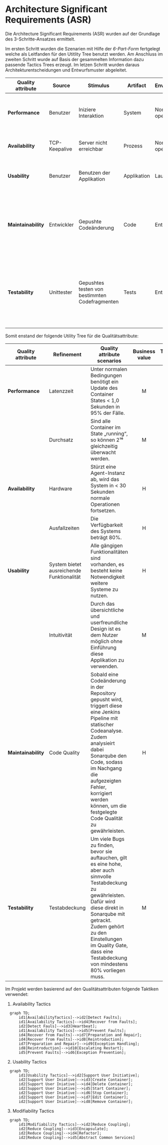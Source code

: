 # Architecture Significant Requirements (ASR)
Die Architecture Significant Requirements (ASR) wurden auf der Grundlage des 3-Schritte-Ansatzes ermittelt. 

Im ersten Schritt wurden die Szenarien mit Hilfe der *6-Part-Form* fertgelegt welche als Leitfanden für den Utitlity Tree benutzt werden. Am Anschluss im zweiten Schritt wurde auf Basis der gesammelten Information dazu passende Tactics Trees erzeugt. Im letzen Schritt wurden daraus Architekturentscheidungen und Entwurfsmuster abgeleitet.

| Quality attribute | Source | Stimulus | Artifact | Environment | Response | Measure |
| --- | --- | --- | --- | --- | --- | --- |
| **Performance** | Benutzer | Iniziere Interaktion | System | Normal operation | Ein Kommando wird von Client-Server gesendet und auch wieder empfangen. | Durchschnittliche Latenz von 1sec |
| **Availability** | TCP-Keepalive | Server nicht erreichbar | Prozess | Normal operation | Betreiber informieren und weiterarbeiten | max. Ausfallzeit 30sec |
| **Usability** | Benutzer | Benutzen der Applikation | Applikation | Laufzeit | Benutzer nutzt die Applikation  zum ersten mal.  | Innerhalb weniger Minuten kann der Benutzer die Applikation produktiv nutzen. |
| **Maintainability** | Entwickler | Gepushte Codeänderung | Code | Entwicklung | Codeänderung wurde durch Statische Codeanalyse geprüft. Ebenfalls wurde durch Sonarqube die Code Qualität überprüft. | Innerhalb von maximal 2 Minuten befinden sich, nach erfolgreichen push, alle Analyseergebnisse in Jenkins und Sonarqube. |
| **Testability** | Unittester | Gepushtes testen von bestimmten Codefragmenten | Tests | Entwicklung | Tests wurden in der Pipeline ausgeführt und Coveragereport an Sonarqube weitergegeben. | Innerhalb von maximal 2 Minuten wurden alle Tests ausgeführt und wenn keine Fehler aufkamen der Coveragereport an Sonarqube weitergeleitet und für das Quality Gate benutzt. |

Somit enstand der folgende Utility Tree für die Qualitätsattribute:

|  Quality attribute  | Refinement  | Quality attribute scenarios   | Business value   | Technical risk  |
|---|---|---|:---:|:---:|
| **Performance** |  Latenzzeit | Unter normalen Bedingungen benötigt ein Update des Container States < 1,0 Sekunden in 95% der Fälle.  | M  | M  |
|  | Durchsatz |Sind alle Container im State „running“, so können 2¹⁶ gleichzeitig überwacht werden. | M  |  H |
| **Availability**  | Hardware  |  Stürzt eine Agent-Instanz ab, wird das System in < 30 Sekunden normale Operationen fortsetzen. | H  | M  |
|  | Ausfallzeiten |Die Verfügbarkeit des Systems beträgt 80%.  | H  | H  |
| **Usability** |  System bietet ausreichende Funktionalität | Alle gängigen Funktionalitäten sind vorhanden, es besteht keine Notwendigkeit weitere Systeme zu nutzen.  | H  | M  |
| | Intuitivität | Durch das übersichtliche und userfreundliche Design ist es dem Nutzer möglich ohne Einführung diese Applikation zu verwenden.  | M  | H  |
| **Maintainability** | Code Quality | Sobald eine Codeänderung in der Repository gepusht wird, triggert diese eine Jenkins Pipeline mit statischer Codeanalyse. Zudem analysieirt dabei Sonarqube den Code, sodass im Nachgang die aufgezeigten Fehler, korrigiert werden können, um die festgelegte Code Qualität zu gewährleisten.  | H | H |
| **Testability** | Testabdeckung | Um viele Bugs zu finden, bevor sie auftauchen, gilt es eine hohe, aber auch sinnvolle Testabdeckung zu gewährleisten. Dafür wird diese direkt in Sonarqube mit getrackt. Zudem gehört zu den Einstellungen im Quality Gate, dass eine Testabdeckung von mindestens 80% vorliegen muss. | M | L | 

Im Projekt werden basierend auf den Qualitätsattributen folgende Taktiken verwendet:

1. Availability Tactics 

```mermaid
  graph TD;
      id1[AvailabilityTactics]-->id2[Detect Faults];
      id1[Availability Tactics]-->id4[Recover from Faults];
      id2[Detect Fauls]-->id3[Heartbeat];
      id1[Availability Tactics]-->id5[Prevent Faults];
      id4[Recover from Faults]-->id7[Preparation and Repair];
      id4[Recover from Faults]-->id8[Reintroduction];
      id7[Preparation and Repair]-->id9[Exception Handling];
      id8[Reintroduction]-->id10[Escalating Restart];
      id5[Prevent Faults]-->id6[Exception Prevention];
```

2. Usability Tactics

```mermaid
  graph TD;
      id1[Usability Tactics]-->id2[Support User Initiative];
      id2[Support User Iniative]-->id3[Create Container];
      id2[Support User Iniative]-->id4[Delete Container];
      id2[Support User Iniative]-->id5[Start Container];
      id2[Support User Iniative]-->id6[Stop Container];
      id2[Support User Iniative]-->id7[Edit Container];
      id2[Support User Iniative]-->id8[Remove Container];
```

3. Modifiability Tactics

```mermaid
  graph TD;
      id1[Modifiability Tactics]-->id2[Reduce Coupling];
      id2[Reduce Coupling]-->id3[Encapsulate];
      id2[Reduce Coupling]-->id4[Refactor];
      id2[Reduce Coupling]-->id5[Abstract Common Services]
```